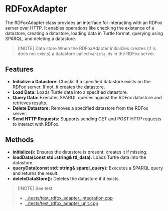# RDFoxAdapter

The RDFoxAdapter class provides an interface for interacting with an RDFox server over HTTP. It enables operations like checking the existence of a datastore, creating a datastore, loading data in Turtle format, querying using SPARQL, and deleting a datastore.

> [!NOTE] Data store
> When the RDFoxAdapter initializes creates (if is does not exists) a datastore called `vehicle_ds` in the RDFox server.

## Features

- **Initialize a Datastore:** Checks if a specified datastore exists on the RDFox server. If not, it creates the datastore.
- **Load Data:** Loads Turtle data into a specified datastore.
- **Query Data:** Executes SPARQL queries against the RDFox datastore and retrieves results.
- **Delete Datastore:** Removes a specified datastore from the RDFox server.
- **Send HTTP Requests:** Supports sending GET and POST HTTP requests to interact with RDFox.

## Methods

- **initialize():** Ensures the datastore is present; creates it if missing.
- **loadData(const std::string& ttl_data):** Loads Turtle data into the datastore.
- **queryData(const std::string& sparql_query):** Executes a SPARQL query and returns the result.
- **deleteDataStore():** Deletes the datastore if it exists.

> [!NOTE] See test
> - [../tests/test_rdfox_adapter_integration.cpp](../tests/test_rdfox_adapter_integration.cpp)
> - [../tests/test_rdfox_adapter_unit.cpp](../tests/test_rdfox_adapter_unit.cpp)